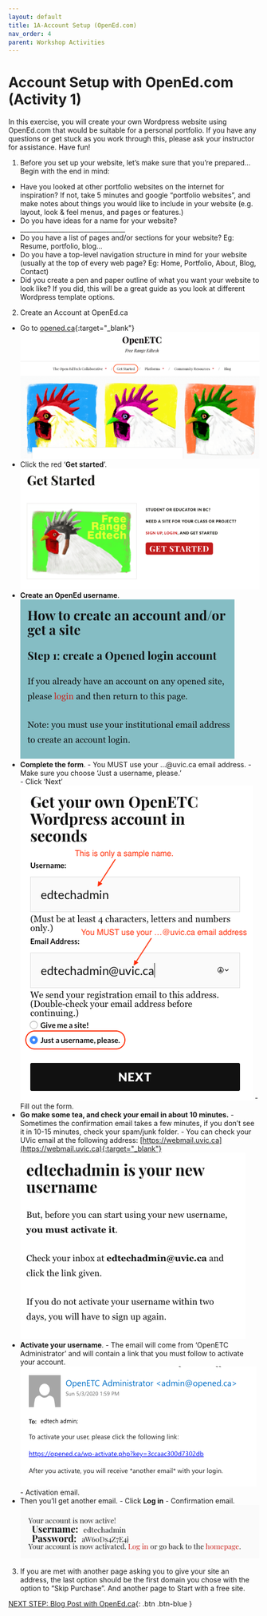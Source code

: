 ```yaml
---
layout: default
title: 1A-Account Setup (OpenEd.com)
nav_order: 4
parent: Workshop Activities
---
```

# Account Setup with OpenEd.com (Activity 1)
In this exercise, you will create your own Wordpress website using OpenEd.com that would be suitable for a personal portfolio. If you have any questions or get stuck as you work through this, please ask your instructor for assistance. Have fun!

1. Before you set up your website, let’s make sure that you’re prepared... Begin with the end in mind:
  - Have you looked at other portfolio websites on the internet for inspiration?  If not, take 5 minutes and google “portfolio websites”, and make notes about things you would like to include in your website (e.g. layout, look & feel menus, and pages or features.)
  - Do you have ideas for a name for your website? _________________________________
  - Do you have a list of pages and/or sections for your website? Eg: Resume, portfolio, blog...
  - Do you have a top-level navigation structure in mind for your website (usually at the top of every web page? Eg: Home, Portfolio, About, Blog, Contact)
  - Did you create a pen and paper outline of what you want your website to look like?  If you did, this will be a great guide as you look at different Wordpress template options.

2. Create an Account at OpenEd.ca
  - Go to [opened.ca](opened.ca){:target="_blank"} 
  ![OpenEd homepage](/images/opened-setup-01.png)
  - Click the red ‘**Get started**’.
  ![Get Started button](/images/opened-setup-02.png)
  - **Create an OpenEd username**.<br>
  ![Open Ed user name window](/images/opened-setup-03.png)
  - **Complete the form**.
        - You MUST use your …@uvic.ca email address.
        - Make sure you choose ‘Just a username, please.’<br>
        - Click ‘Next’<br>
   ![Completing the form with username and uvic email](/images/opened-setup-04.png)
        - Fill out the form.
  - **Go make some tea, and check your email in about 10 minutes.**
        - Sometimes the confirmation email takes a few minutes, if you don’t see it in 10-15 minutes, check your spam/junk folder.
        - You can check your UVic email at the following address: [https://webmail.uvic.ca](https://webmail.uvic.ca){:target="_blank"} 
   ![Confirmation email example](/images/opened-setup-05.png)
  - **Activate your username**.
        - The email will come from ‘OpenETC Administrator’ and will contain a link that you must follow to activate your account.<br>
   ![Second confirmation email example with link](/images/opened-setup-06.png)
        - Activation email.
  - Then you’ll get another email.
        - Click **Log in**
        - Confirmation email.<br>
   ![Final email example](/images/opened-setup-07.png)

3. If you are met with another page asking you to give your site an address, the last option should be the first domain you chose with the option to “Skip Purchase”. And another page to Start with a free site.

[NEXT STEP: Blog Post with OpenEd.ca](open-ed-blog-post){: .btn .btn-blue }
